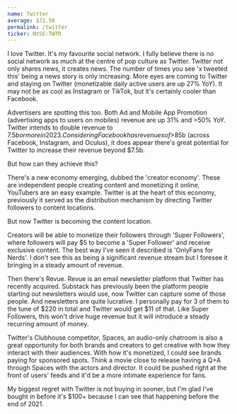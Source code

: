 ```yaml
---
name: Twitter
average: $72.50
permalink: /twitter
ticker: NYSE:TWTR
---
```


I love Twitter. It's my favourite social network. I fully believe there is no social network as much at the centre of pop culture as Twitter. Twitter not only shares news, it creates news. The number of times you see 'x tweeted this' being a news story is only increasing. More eyes are coming to Twitter and staying on Twitter (monetizable daily active users are up 27% YoY). It may not be as cool as Instagram or TikTok, but it's certainly cooler than Facebook.

Advertisers are spotting this too. Both Ad and Mobile App Promotion (advertising apps to users on mobiles) revenue are up 31% and >50% YoY. Twitter intends to double revenue to $7.5b or more in 2023. Considering Facebook has revenues of >$85b (across Facebook, Instagram, and Oculus), it does appear there's great potential for Twitter to increase their revenue beyond $7.5b.

But how can they achieve this?

There's a new economy emerging, dubbed the 'creator economy'. These are independent people creating content and monetizing it online, YouTubers are an easy example. Twitter is at the heart of this economy, previously it served as the distribution mechanism by directing Twitter followers to content locations.

But now Twitter is becoming the content location.

Creators will be able to monetize their followers through 'Super Followers', where followers will pay $5 to become a 'Super Follower' and receive exclusive content. The best way I've seen it described is 'OnlyFans for Nerds'. I don't see this as being a significant revenue stream but I foresee it bringing in a steady amount of revenue.

Then there's Revue. Revue is an email newsletter platform that Twitter has recently acquired. Substack has previously been the platform people starting out newsletters would use, now Twitter can capture some of those people. And newsletters are quite lucrative. I personally pay for 3 of them to the tune of $220 in total and Twitter would get $11 of that. Like Super Followers, this won't drive huge revenue but it will introduce a steady recurring amount of money.

Twitter's Clubhouse competitor, Spaces, an audio-only chatroom is also a great opportunity for both brands and creators to get creative with how they interact with their audiences. With how it's monetized, I could see brands paying for sponsored spots. Think a movie close to release having a Q+A through Spaces with the actors and director. It could be pushed right at the front of users' feeds and it'd be a more intimate experience for fans.

My biggest regret with Twitter is not buying in sooner, but I'm glad I've bought in before it's $100+ because I can see that happening before the end of 2021.
